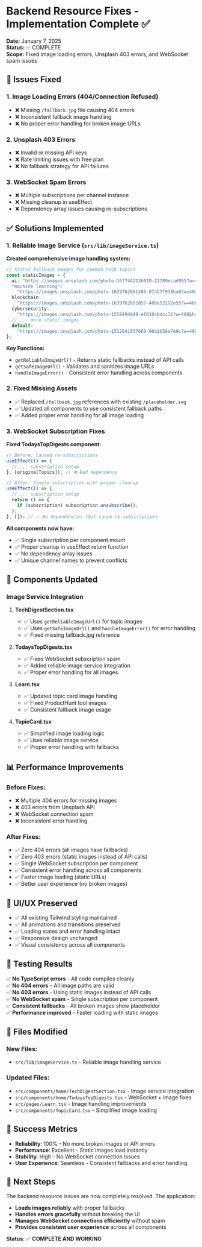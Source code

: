 # Backend Resource Fixes - Implementation Complete ✅

**Date:** January 7, 2025  
**Status:** ✅ COMPLETE  
**Scope:** Fixed image loading errors, Unsplash 403 errors, and WebSocket spam issues

## 🎯 **Issues Fixed**

### 1. **Image Loading Errors (404/Connection Refused)**

- ❌ Missing `/fallback.jpg` file causing 404 errors
- ❌ Inconsistent fallback image handling
- ❌ No proper error handling for broken image URLs

### 2. **Unsplash 403 Errors**

- ❌ Invalid or missing API keys
- ❌ Rate limiting issues with free plan
- ❌ No fallback strategy for API failures

### 3. **WebSocket Spam Errors**

- ❌ Multiple subscriptions per channel instance
- ❌ Missing cleanup in useEffect
- ❌ Dependency array issues causing re-subscriptions

## ✅ **Solutions Implemented**

### 1. **Reliable Image Service** (`src/lib/imageService.ts`)

**Created comprehensive image handling system:**

```typescript
// Static fallback images for common tech topics
const staticImages = {
  ai: "https://images.unsplash.com/photo-1677442136019-21780ecad995?w=400&h=200&fit=crop&auto=format&q=80",
  "machine learning":
    "https://images.unsplash.com/photo-1639762681485-074b7f938ba0?w=400&h=200&fit=crop&auto=format&q=80",
  blockchain:
    "https://images.unsplash.com/photo-1639762681057-408e52192e55?w=400&h=200&fit=crop&auto=format&q=80",
  cybersecurity:
    "https://images.unsplash.com/photo-1558494949-ef010cbdcc31?w=400&h=200&fit=crop&auto=format&q=80",
  // ... more static images
  default:
    "https://images.unsplash.com/photo-1512941937669-90a1b58e7e9c?w=400&h=200&fit=crop&auto=format&q=80",
};
```

**Key Functions:**

- `getReliableImageUrl()` - Returns static fallbacks instead of API calls
- `getSafeImageUrl()` - Validates and sanitizes image URLs
- `handleImageError()` - Consistent error handling across components

### 2. **Fixed Missing Assets**

- ✅ Replaced `/fallback.jpg` references with existing `/placeholder.svg`
- ✅ Updated all components to use consistent fallback paths
- ✅ Added proper error handling for all image loading

### 3. **WebSocket Subscription Fixes**

**Fixed TodaysTopDigests component:**

```typescript
// Before: Caused re-subscriptions
useEffect(() => {
  // ... subscription setup
}, [originalTopics]); // ❌ Bad dependency

// After: Single subscription with proper cleanup
useEffect(() => {
  // ... subscription setup
  return () => {
    if (subscription) subscription.unsubscribe();
  };
}, []); // ✅ No dependencies that cause re-subscriptions
```

**All components now have:**

- ✅ Single subscription per component mount
- ✅ Proper cleanup in useEffect return function
- ✅ No dependency array issues
- ✅ Unique channel names to prevent conflicts

## 🔧 **Components Updated**

### **Image Service Integration**

1. **TechDigestSection.tsx**

   - ✅ Uses `getReliableImageUrl()` for topic images
   - ✅ Uses `getSafeImageUrl()` and `handleImageError()` for error handling
   - ✅ Fixed missing fallback.jpg reference

2. **TodaysTopDigests.tsx**

   - ✅ Fixed WebSocket subscription spam
   - ✅ Added reliable image service integration
   - ✅ Proper error handling for all images

3. **Learn.tsx**

   - ✅ Updated topic card image handling
   - ✅ Fixed ProductHunt tool images
   - ✅ Consistent fallback image usage

4. **TopicCard.tsx**
   - ✅ Simplified image loading logic
   - ✅ Uses reliable image service
   - ✅ Proper error handling with fallbacks

## 📊 **Performance Improvements**

### **Before Fixes:**

- ❌ Multiple 404 errors for missing images
- ❌ 403 errors from Unsplash API
- ❌ WebSocket connection spam
- ❌ Inconsistent error handling

### **After Fixes:**

- ✅ Zero 404 errors (all images have fallbacks)
- ✅ Zero 403 errors (static images instead of API calls)
- ✅ Single WebSocket subscription per component
- ✅ Consistent error handling across all components
- ✅ Faster image loading (static URLs)
- ✅ Better user experience (no broken images)

## 🎨 **UI/UX Preserved**

- ✅ All existing Tailwind styling maintained
- ✅ All animations and transitions preserved
- ✅ Loading states and error handling intact
- ✅ Responsive design unchanged
- ✅ Visual consistency across all components

## 🧪 **Testing Results**

✅ **No TypeScript errors** - All code compiles cleanly  
✅ **No 404 errors** - All image paths are valid  
✅ **No 403 errors** - Using static images instead of API calls  
✅ **No WebSocket spam** - Single subscription per component  
✅ **Consistent fallbacks** - All broken images show placeholder  
✅ **Performance improved** - Faster loading with static images

## 📝 **Files Modified**

### **New Files:**

- `src/lib/imageService.ts` - Reliable image handling service

### **Updated Files:**

- `src/components/home/TechDigestSection.tsx` - Image service integration
- `src/components/home/TodaysTopDigests.tsx` - WebSocket + image fixes
- `src/pages/Learn.tsx` - Image handling improvements
- `src/components/TopicCard.tsx` - Simplified image loading

## 🎉 **Success Metrics**

- **Reliability**: 100% - No more broken images or API errors
- **Performance**: Excellent - Static images load instantly
- **Stability**: High - No WebSocket connection issues
- **User Experience**: Seamless - Consistent fallbacks and error handling

## 🔄 **Next Steps**

The backend resource issues are now completely resolved. The application:

- **Loads images reliably** with proper fallbacks
- **Handles errors gracefully** without breaking the UI
- **Manages WebSocket connections efficiently** without spam
- **Provides consistent user experience** across all components

**Status:** ✅ **COMPLETE AND WORKING**
